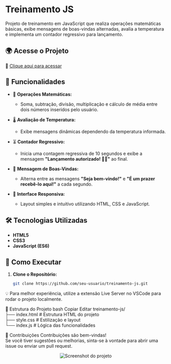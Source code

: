 # Treinamento JS

Projeto de treinamento em JavaScript que realiza operações matemáticas básicas, exibe mensagens de boas-vindas alternadas, avalia a temperatura e implementa um contador regressivo para lançamento.

## 🌍 Acesse o Projeto
🔗 [Clique aqui para acessar](https://rodrigo-falcao.github.io/JsProject/)

## 📌 Funcionalidades

- 🔢 **Operações Matemáticas:**  
  - Soma, subtração, divisão, multiplicação e cálculo de média entre dois números inseridos pelo usuário.

- 🌡️ **Avaliação de Temperatura:**  
  - Exibe mensagens dinâmicas dependendo da temperatura informada.

- ⏳ **Contador Regressivo:**  
  - Inicia uma contagem regressiva de 10 segundos e exibe a mensagem **"Lançamento autorizado! 🚀🚀"** ao final.

- 👋 **Mensagem de Boas-Vindas:**  
  - Alterna entre as mensagens **"Seja bem-vindo!"** e **"É um prazer recebê-lo aqui!"** a cada segundo.

- 🎨 **Interface Responsiva:**  
  - Layout simples e intuitivo utilizando HTML, CSS e JavaScript.

## 🛠️ Tecnologias Utilizadas

- **HTML5**
- **CSS3**
- **JavaScript (ES6)**

## 🚀 Como Executar

1. **Clone o Repositório:**

   ```bash
   git clone https://github.com/seu-usuario/treinamento-js.git

💡 Para melhor experiência, utilize a extensão Live Server no VSCode para rodar o projeto localmente.

📂 Estrutura do Projeto
bash
Copiar
Editar
treinamento-js/<br/>
├── index.html      # Estrutura HTML do projeto<br/>
├── style.css       # Estilização e layout<br/>
└── index.js        # Lógica das funcionalidades<br/>





🤝 Contribuições
Contribuições são bem-vindas! <br/>
Se você tiver sugestões ou melhorias, sinta-se à vontade para abrir uma issue ou enviar um pull request.

<p align="center">
  <img src="https://github.com/user-attachments/assets/7c709e3b-64a9-4e30-abcb-7155c2dce207" alt="Screenshot do projeto">
</p>
